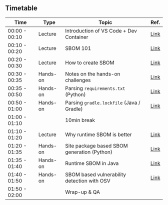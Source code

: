 ## Timetable

| Time          | Type     | Topic                                       | Ref.                                             |
|---------------|----------|---------------------------------------------|--------------------------------------------------|
| 00:00 - 00:10 | Lecture  | Introduction of VS Code + Dev Container     | [Link](./setup.md)                               |
| 00:10 - 00:20 | Lecture  | SBOM 101                                    | [Link](./lectures/sbom_101.md)                   |
| 00:20 - 00:30 | Lecture  | How to create SBOM                          | [Link](./lectures/how_to_create_sbom.md)         |
| 00:30 - 00:35 | Hands-on | Notes on the hands-on challenges            | [Link](./challenges/notes.md)                    |
| 00:35 - 00:50 | Hands-on | Parsing `requirements.txt` (Python)         | [Link](./challenges/1.md)                        |
| 00:50 - 01:00 | Hands-on | Parsing `gradle.lockfile` (Java / Gradle)   | [Link](./challenges/2.md)                        |
| 01:00 - 01:10 |          | 10min break                                 |                                                  |
| 01:10 - 01:20 | Lecture  | Why runtime SBOM is better                  | [Link](./lectures/why_runtime_sbom_is_better.md) |
| 01:20 - 01:35 | Hands-on | Site package based SBOM generation (Python) | [Link](./challenges/3.md)                        |
| 01:35 - 01:40 | Hands-on | Runtime SBOM in Java                        | [Link](./challenges/4.md)                        |
| 01:40 - 01:50 | Hands-on | SBOM based vulnerability detection with OSV | [Link](./challenges/5.md)                        |
| 01:50 - 02:00 |          | Wrap-up & QA                                |                                                  |
